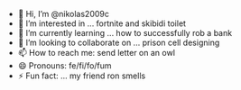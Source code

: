 - 👋 Hi, I’m @nikolas2009c
- 👀 I’m interested in ... fortnite and skibidi toilet
- 🌱 I’m currently learning ... how to successfully rob a bank
- 💞️ I’m looking to collaborate on ... prison cell designing
- 📫 How to reach me: send letter on an owl
- 😄 Pronouns: fe/fi/fo/fum
- ⚡ Fun fact: ... my friend ron smells

<!---
nikolas2009c/nikolas2009c is a ✨ special ✨ repository because its `README.md` (this file) appears on your GitHub profile.
You can click the Preview link to take a look at your changes.
--->
